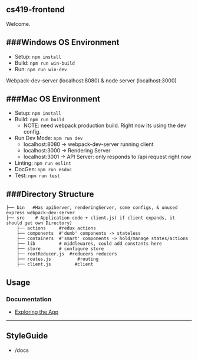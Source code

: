 cs419-frontend
---

Welcome.

###Windows OS Environment
---
- Setup:  ```npm install```
- Build: ```npm run win-build```
- Run:  ```npm run win-dev```

Webpack-dev-server (localhost:8080) & node server (localhost:3000)

###Mac OS Environment
---
- Setup:  ```npm install```
- Build: ```npm run build```
  - NOTE: need webpack production build. Right now its using the dev config.
- Run Dev Mode:  ```npm run dev```
  - localhost:8080 -> webpack-dev-server running client
  - localhost:3000 -> Rendering Server
  - localhost:3001 -> API Server: only responds to /api request right now
- Linting: ```npm run eslint```
- DocGen: ```npm run esdoc```
- Test: ```npm run test```

###Directory Structure
---
```
├── bin   #Has apiServer, renderingServer, some configs, & unused express webpack-dev-server
├── src    # Application code + client.js( if client expands, it should get own Directory)
    ├── actions     #redux actions
    ├── components  #'dumb' components -> stateless
    ├── containers  #'smart' components -> hold/manage states/actions
    ├── lib         # middlewares, could add constants here
    ├── store       # configure store
    ├── rootReducer.js  #reducers reducers
    ├── routes.js          #routing
    ├── client.js         #client
```

Usage
---
### Documentation

* [Exploring the  App](docs/ExploringTheDemoApp.md)
___
StyleGuide
---
* /docs

